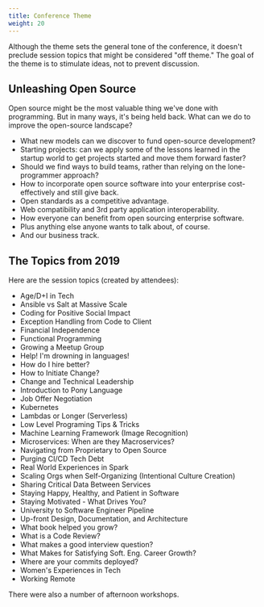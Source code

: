```yaml
---
title: Conference Theme
weight: 20
---
```


Although the theme sets the general tone of the conference, it doesn't
preclude session topics that might be considered "off theme." The goal
of the theme is to stimulate ideas, not to prevent discussion.

Unleashing Open Source
----------------------

Open source might be the most valuable thing we've done with programming.
But in many ways, it's being held back. What can we do to improve the
open-source landscape?

-   What new models can we discover to fund open-source development?
-   Starting projects: can we apply some of the lessons learned in the startup
    world to get projects started and move them forward faster?
-   Should we find ways to build teams, rather than relying on the lone-programmer approach?
-   How to incorporate open source software into your enterprise cost-effectively and still give back.
-   Open standards as a competitive advantage.
-   Web compatibility and 3rd party application interoperability.
-   How everyone can benefit from open sourcing enterprise software.
-   Plus anything else anyone wants to talk about, of course.
-   And our business track.

The Topics from 2019
--------------------

Here are the session topics (created by attendees):

- Age/D+I in Tech
- Ansible vs Salt at Massive Scale
- Coding for Positive Social Impact
- Exception Handling from Code to Client
- Financial Independence
- Functional Programming
- Growing a Meetup Group
- Help! I'm drowning in languages!
- How do I hire better?
- How to Initiate Change?
- Change and Technical Leadership
- Introduction to Pony Language
- Job Offer Negotiation
- Kubernetes
- Lambdas or Longer (Serverless)
- Low Level Programing Tips & Tricks
- Machine Learning Framework (Image Recognition)
- Microservices: When are they Macroservices?
- Navigating from Proprietary to Open Source
- Purging CI/CD Tech Debt
- Real World Experiences in Spark
- Scaling Orgs when Self-Organizing (Intentional Culture Creation)
- Sharing Critical Data Between Services
- Staying Happy, Healthy, and Patient in Software
- Staying Motivated - What Drives You?
- University to Software Engineer Pipeline
- Up-front Design, Documentation, and Architecture
- What book helped you grow?
- What is a Code Review?
- What makes a good interview question?
- What Makes for Satisfying Soft. Eng. Career Growth?
- Where are your commits deployed?
- Women's Experiences in Tech
- Working Remote

There were also a number of afternoon workshops.

